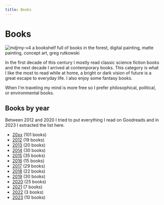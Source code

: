 ```yaml
---
title: Books
---
```


# Books

![mdjrny-v4 a bookshelf full of books in the forest, digital painting, matte painting, concept art, greg rutkowski](books.png)

In the first decade of this century I mostly read classic science fiction books
and the next decade I arrived at contemporary books. This category is what I
like the most to read while at home, a bright or dark vision of future is a
great escape to everyday life. I also enjoy some fantasy books.

When I'm traveling my mind is more free so I prefer philosophical, political,
or environmental books.

## Books by year

Between 2012 and 2020 I tried to put everything I read on Goodreads and in 2023
I extracted the list here.

- [20xx](/books/20xx) (101 books)
- [2012](/books/2012) (19 books)
- [2013](/books/2013) (20 books)
- [2014](/books/2014) (30 books)
- [2015](/books/2015) (35 books)
- [2016](/books/2016) (15 books)
- [2017](/books/2017) (29 books)
- [2018](/books/2018) (22 books)
- [2019](/books/2019) (30 books)
- [2020](/books/2020) (25 books)
- [2021](/books/2021) (7 books)
- [2022](/books/2022) (3 books)
- [2023](/books/2023) (10 books)
